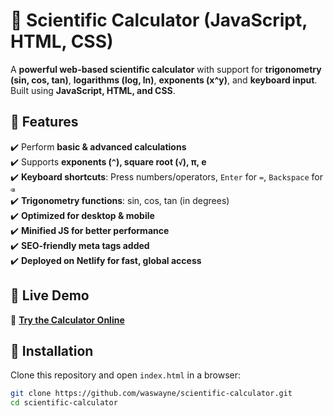 # 🧮 Scientific Calculator (JavaScript, HTML, CSS)

A **powerful web-based scientific calculator** with support for **trigonometry (sin, cos, tan)**, **logarithms (log, ln)**, **exponents (x^y)**, and **keyboard input**. Built using **JavaScript, HTML, and CSS**.

## 🌟 Features

✔️ Perform **basic & advanced calculations**  
✔️ Supports **exponents (`^`), square root (`√`), π, e**  
✔️ **Keyboard shortcuts**: Press numbers/operators, `Enter` for `=`, `Backspace` for `⌫`  
✔️ **Trigonometry functions**: sin, cos, tan (in degrees)  
✔️ **Optimized for desktop & mobile**  
✔️ **Minified JS for better performance**  
✔️ **SEO-friendly meta tags added**  
✔️ **Deployed on Netlify for fast, global access**  

## 🚀 Live Demo  

🔗 **[Try the Calculator Online](https://scicalcpro.netlify.app/)**  

## 🔧 Installation  

Clone this repository and open `index.html` in a browser:  

```sh
git clone https://github.com/waswayne/scientific-calculator.git
cd scientific-calculator
